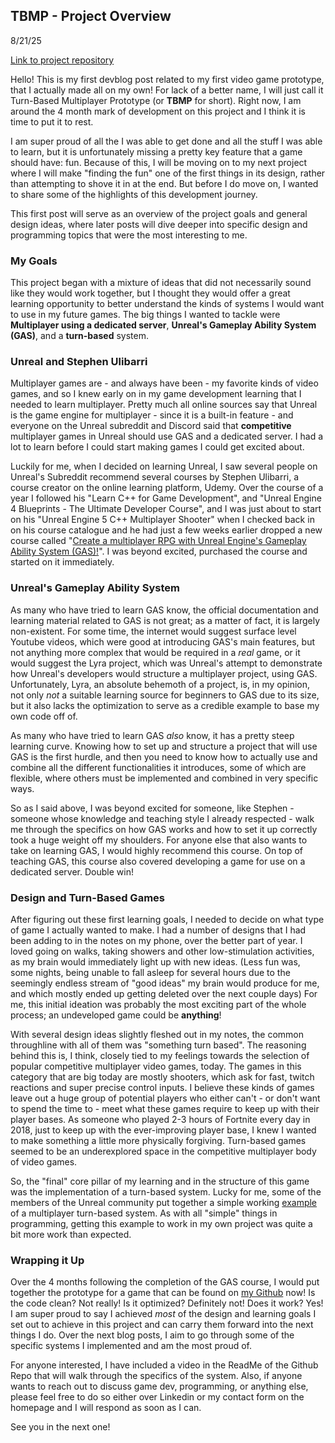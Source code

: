 ## TBMP - Project Overview

8/21/25

[Link to project repository](https://github.com/leavemydogalone/Prototype)

Hello! This is my first devblog post related to my first video game prototype, that I actually made all on my own! For lack of a better name, I will just call it Turn-Based Multiplayer Prototype (or **TBMP** for short). Right now, I am around the 4 month mark of development on this project and I think it is time to put it to rest.

I am super proud of all the I was able to get done and all the stuff I was able to learn, but it is unfortunately missing a pretty key feature that a game should have: fun. Because of this, I will be moving on to my next project where I will make "finding the fun" one of the first things in its design, rather than attempting to shove it in at the end. But before I do move on, I wanted to share some of the highlights of this development journey.

This first post will serve as an overview of the project goals and general design ideas, where later posts will dive deeper into specific design and programming topics that were the most interesting to me.

### My Goals

This project began with a mixture of ideas that did not necessarily sound like they would work together, but I thought they would offer a great learning opportunity to better understand the kinds of systems I would want to use in my future games. The big things I wanted to tackle were **Multiplayer using a dedicated server**, **Unreal's Gameplay Ability System (GAS)**, and a **turn-based** system.

### Unreal and Stephen Ulibarri

Multiplayer games are - and always have been - my favorite kinds of video games, and so I knew early on in my game development learning that I needed to learn multiplayer. Pretty much all online sources say that Unreal is the game engine for multiplayer - since it is a built-in feature - and everyone on the Unreal subreddit and Discord said that **competitive** multiplayer games in Unreal should use GAS and a dedicated server. I had a lot to learn before I could start making games I could get excited about.

Luckily for me, when I decided on learning Unreal, I saw several people on Unreal's Subreddit recommend several courses by Stephen Ulibarri, a course creator on the online learning platform, Udemy. Over the course of a year I followed his "Learn C++ for Game Development", and "Unreal Engine 4 Blueprints - The Ultimate Developer Course", and I was just about to start on his "Unreal Engine 5 C++ Multiplayer Shooter" when I checked back in on his course catalogue and he had just a few weeks earlier dropped a new course called "[Create a multiplayer RPG with Unreal Engine's Gameplay Ability System (GAS)!](https://www.udemy.com/course/unreal-engine-5-gas-top-down-rpg/)". I was beyond excited, purchased the course and started on it immediately.

### Unreal's Gameplay Ability System

As many who have tried to learn GAS know, the official documentation and learning material related to GAS is not great; as a matter of fact, it is largely non-existent. For some time, the internet would suggest surface level Youtube videos, which were good at introducing GAS's main features, but not anything more complex that would be required in a _real_ game, or it would suggest the Lyra project, which was Unreal's attempt to demonstrate how Unreal's developers would structure a multiplayer project, using GAS. Unfortunately, Lyra, an absolute behemoth of a project, is, in my opinion, not only _not_ a suitable learning source for beginners to GAS due to its size, but it also lacks the optimization to serve as a credible example to base my own code off of.

As many who have tried to learn GAS _also_ know, it has a pretty steep learning curve. Knowing how to set up and structure a project that will use GAS is the first hurdle, and then you need to know how to actually use and combine all the different functionalities it introduces, some of which are flexible, where others must be implemented and combined in very specific ways.

So as I said above, I was beyond excited for someone, like Stephen - someone whose knowledge and teaching style I already respected - walk me through the specifics on how GAS works and how to set it up correctly took a huge weight off my shoulders. For anyone else that also wants to take on learning GAS, I would highly recommend this course. On top of teaching GAS, this course also covered developing a game for use on a dedicated server. Double win!

### Design and Turn-Based Games

After figuring out these first learning goals, I needed to decide on what type of game I actually wanted to make. I had a number of designs that I had been adding to in the notes on my phone, over the better part of year. I loved going on walks, taking showers and other low-stimulation activities, as my brain would immediately light up with new ideas. (Less fun was, some nights, being unable to fall asleep for several hours due to the seemingly endless stream of "good ideas" my brain would produce for me, and which mostly ended up getting deleted over the next couple days) For me, this initial ideation was probably the most exciting part of the whole process; an undeveloped game could be **anything**!

With several design ideas slightly fleshed out in my notes, the common throughline with all of them was "something turn based". The reasoning behind this is, I think, closely tied to my feelings towards the selection of popular competitive multiplayer video games, today. The games in this category that are big today are mostly shooters, which ask for fast, twitch reactions and super precise control inputs. I believe these kinds of games leave out a huge group of potential players who either can't - or don't want to spend the time to - meet what these games require to keep up with their player bases. As someone who played 2-3 hours of Fortnite every day in 2018, just to keep up with the ever-improving player base, I knew I wanted to make something a little more physically forgiving. Turn-based games seemed to be an underexplored space in the competitive multiplayer body of video games.

So, the "final" core pillar of my learning and in the structure of this game was the implementation of a turn-based system. Lucky for me, some of the members of the Unreal community put together a simple working [example](https://github.com/Narxim/Narxim-GAS-Example) of a multiplayer turn-based system. As with all "simple" things in programming, getting this example to work in my own project was quite a bit more work than expected.

### Wrapping it Up

Over the 4 months following the completion of the GAS course, I would put together the prototype for a game that can be found on [my Github](https://github.com/leavemydogalone/Prototype) now! Is the code clean? Not really! Is it optimized? Definitely not! Does it work? Yes! I am super proud to say I achieved _most_ of the design and learning goals I set out to achieve in this project and can carry them forward into the next things I do. Over the next blog posts, I aim to go through some of the specific systems I implemented and am the most proud of.

For anyone interested, I have included a video in the ReadMe of the Github Repo that will walk through the specifics of the system. Also, if anyone wants to reach out to discuss game dev, programming, or anything else, please feel free to do so either over Linkedin or my contact form on the homepage and I will respond as soon as I can.

See you in the next one!
